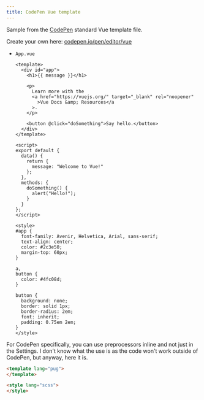 ```yaml
---
title: CodePen Vue template
---
```


Sample from the [CodePen](https://codepen.io) standard Vue template file. 

Create your own here: [codepen.io/pen/editor/vue](https://codepen.io/pen/editor/vue)

- `App.vue`
    ```vue
    <template>
      <div id="app">
        <h1>{{ message }}</h1>

        <p>
          Learn more with the
          <a href="https://vuejs.org/" target="_blank" rel="noopener"
            >Vue Docs &amp; Resources</a
          >.
        </p>

        <button @click="doSomething">Say hello.</button>
      </div>
    </template>

    <script>
    export default {
      data() {
        return {
          message: "Welcome to Vue!"
        };
      },
      methods: {
        doSomething() {
          alert("Hello!");
        }
      }
    };
    </script>

    <style>
    #app {
      font-family: Avenir, Helvetica, Arial, sans-serif;
      text-align: center;
      color: #2c3e50;
      margin-top: 60px;
    }

    a,
    button {
      color: #4fc08d;
    }

    button {
      background: none;
      border: solid 1px;
      border-radius: 2em;
      font: inherit;
      padding: 0.75em 2em;
    }
    </style>
    ```
    
For CodePen specifically, you can use preprocessors inline and not just in the Settings. I don't know what the use is as the code won't work outside of CodePen, but anyway, here it is.

```html
<template lang="pug">
</template>

<style lang="scss">
</style>
```
